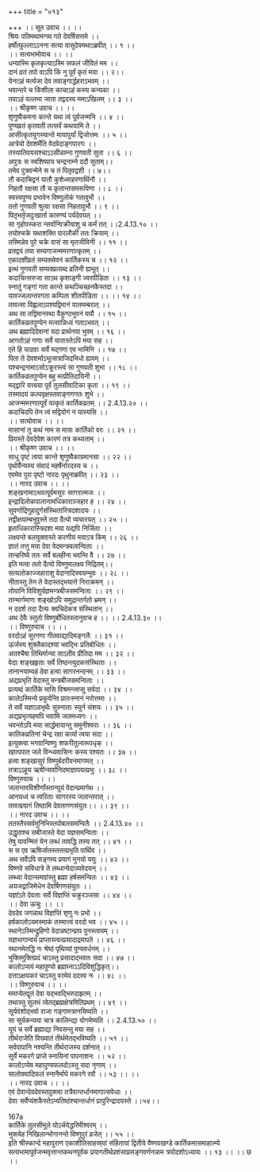 +++
title = "०१३"

+++
।। सूत उवाच ।। ।।  
श्रियः पतिमथामन्त्र्य गते देवर्षिसत्तमे ।।  
हर्षोत्फुल्लाऽऽनना सत्या वासुदेवमथाऽब्रवीत् ।। १ ।।  
।। सत्यभामोवाच ।। ।।  
धन्यास्मि कृतकृत्याऽस्मि सफलं जीवितं मम ।।  
दानं व्रतं तपो वाऽपि किं नु पूर्वं कृतं मया ।। २।।  
येनाऽहं मर्त्यजा देव तवाङ्गार्द्धहराऽभवम् ।।  
भवान्तरे च किंशीला काचाऽहं कस्य कन्यका ।।  
तवाऽहं वल्लभा जाता तद्वदस्व ममाऽखिलम् ।। ३ ।।  
।। श्रीकृष्ण उवाच ।। ।।  
शृणुष्वैकमना कान्ते यथा त्वं पूर्वजन्मनि ।। ४ ।।  
पुण्यव्रतं कृतवती तत्सर्वं कथयामि ते ।।  
आसीत्कृतयुगस्यान्ते मायापुर्यां द्विजोत्तमः ।। ५ ।।  
आत्रेयो देवशर्मेति वेदवेदाङ्गपारगः ।।  
तस्यातिवयसश्चाऽऽसीन्नाम्ना गुणवती सुता ।। ६ ।।  
अपुत्रः स स्वशिष्याय चन्द्रनाम्ने ददौ सुताम्।।  
तमेव पुत्रवन्मेने स च तं पितृवद्वशी ।। ७।।  
तौ कदाचिद्वनं यातौ कुशेध्माहरणार्थिनौ ।।  
निहतौ रक्षसा तौ च कृतान्तसमरूपिणा ।। ८ ।।  
स्वस्वपुण्य प्रभावेन विष्णुलोकं गतावुभौ ।।  
ततो गुणवती श्रुत्वा रक्षसा निहतावुभौ ।। ९ ।।  
पितृभर्तृजदुःखार्ता कारुण्यं पर्यदेवयत् ।।  
सा गृहोपस्करा न्सर्वान्विक्रीयाशु च कर्मं तत् ।।2.4.13.१० ।।  
तयोश्चक्रे यथाशक्ति पारलौकीं ततः क्रियाम् ।।  
तस्मिन्नेव पुरे चक्रे वासं सा मृतजीविनी ।। ११ ।।  
व्रतद्वयं तया सम्यगाजन्ममरणात्कृतम् ।।  
एकादशीव्रतं सम्यक्सेवनं कार्तिकस्य च ।। १२ ।।  
इत्थं गुणवती सम्यक्प्रत्यब्द व्रतिनी ह्यभूत् ।।  
कदाचित्सरुजा साऽथ कृशाङ्गी ज्वरपीडिता ।। १३ ।।  
स्नातुं गङ्गां गता कान्ते कथञ्चिच्छनकैस्तदा ।।  
यावज्जलान्तरगता कम्पिता शीतपीडिता ।। ।। १४ ।।  
तावत्सा विह्वलाऽपश्यद्विमानं यातमम्बरात् ।।  
अथ सा तद्विमानस्था वैकुण्ठभुवनं ययौ ।। १५ ।।  
कार्तिकव्रतपुण्येन मत्सान्निध्यं गताऽभवत् ।।  
अथ ब्रह्मादिदेवानां यदा प्रार्थनया भुवम् ।। १६ ।।  
आगतोऽहं गणाः सर्वे यातास्तेऽपि मया सह ।।  
एते हि यादवाः सर्वे मद्गणा एव भामिनि ।। १७ ।।  
पिता ते देवशर्माऽभूत्सत्राजिदभिधो ह्ययम् ।।  
यश्चन्द्रनामाऽसोऽक्रूरस्त्वं सा गुणवती शुभा ।। १८ ।।  
कार्तिकव्रतपुण्येन बहु मत्प्रीतिदायिनी ।।  
मद्द्वारि यत्त्वया पूर्वं तुलसीवाटिका कृता ।। १९ ।।  
तस्मादयं कल्पवृक्षस्तवाङ्गणगतः शुभे ।।  
आजन्ममरणात्पूर्वं यत्कृतं कार्तिकव्रतम् ।। 2.4.13.२० ।।  
कदाचिदपि तेन त्वं मद्वियोगं न यास्यसि ।।  
।। सत्योवाच ।। ।।  
मासानां तु कथं नाम स मासः कार्तिको वरः ।। २१ ।।  
प्रियस्ते देवदेवेश कारणं तत्र कथ्यताम् ।।  
।। श्रीकृष्ण उवाच ।। ।।  
साधु पृष्टं त्वया कान्ते शृणुष्वैकाग्रमानसा ।। २२ ।।  
पृथोर्वैन्यस्य संवादं महर्षेर्नारदस्य च ।।  
एवमेव पुरा पृष्टो नारदः पृथुनाब्रवीत् ।। २३ ।।  
।। नारद उवाच ।। ।।  
शङ्खनामाऽभवत्पूर्वमसुरः सागरात्मजः ।।  
इन्द्रादिलोकपालानामधिकाराञ्जहार ह ।। २४ ।।  
सुवर्णाद्रिगुहादुर्गसंस्थितास्त्रिदशादयः ।।  
तद्वीक्षयाम्बभूवुस्ते तदा दैत्यो व्यचारयत् ।। २५ ।।  
हृताधिकारास्त्रिदशा मया यद्यपि निर्जिताः ।।  
लक्ष्यन्ते बलयुक्तास्ते करणीयं मयाऽत्र किम् ।। २६ ।।  
ज्ञातं तत्तु मया देवा वेदमन्त्रबलान्विताः ।।  
तान्हरिष्ये ततः सर्वे बलहीना भवन्ति वै ।। २७ ।।  
इति मत्वा ततो दैत्यो विष्णुमालक्ष्य निद्रितम्।।  
सत्यलोकाज्जहाराशु वेदानादिस्वयम्भुवः ।। २८ ।।  
नीतास्तु तेन ते वेदास्तद्भयात्ते निराक्रमन् ।।  
तोयानि विविशुर्यज्ञमन्त्रबीजसमन्विताः ।। २९ ।।  
तान्मार्गमाणः शङ्खोऽपि समुद्रान्तर्गतो भ्रमन् ।।  
न ददर्श तदा दैत्यः क्वचिदेकत्र संस्थितान् ।।  
अथ देवैः स्तुतो विष्णुर्बोधितस्तानुवाच ह ।। ।। 2.4.13.३० ।।  
।। विष्णुरुवाच ।। ।।  
वरदोऽहं सुरगणा गीतवाद्यादिमङ्गलैः ।। ३१ ।।  
ऊर्जस्य शुक्लैकादश्यां भवद्भिः प्रतिबोधितः ।।  
अतश्चैषा तिथिर्मान्या साऽतीव प्रीतिदा मम ।। ३२ ।।  
वेदाः शङ्खहृताः सर्वे तिष्ठन्त्युदकसंस्थिताः ।।  
तानानयाम्यहं देवा हत्वा सागरनन्दनम् ।। ३३ ।।  
अद्यप्रभृति वेदास्तु मन्त्रबीजसमन्विताः ।।  
प्रत्यब्दं कार्तिके मासि विश्रमन्त्वप्सु सर्वदा ।। ३४ ।।  
कालेऽस्मिन्ये प्रकुर्वन्ति प्रातःस्नानं नरोत्तमाः ।।  
ते सर्वे यज्ञाऽवभृथैः सुस्नाताः स्युर्न संशयः ।। ३५ ।।  
अद्यप्रभृत्यहमपि भवामि जलमध्यगः ।।  
भवन्तोऽपि मया सार्द्धमायान्तु समुनीश्वराः ।। ३६ ।।  
कातिकव्रतिनां चेन्द्र रक्षा कार्या त्वया सदा ।।  
इत्युक्त्वा भगवान्विष्णुः शफरीतुल्यरूपधृक् ।।  
खात्पपात जले विन्ध्यवासिनः कस्य पश्यतः ।। ३७ ।।  
हत्वा शङ्खासुरं विष्णुर्बदरीवनमागमत् ।।  
तत्राऽऽहूय ऋषीन्सर्वानिदमाज्ञापयत्प्रभुः ।। ३८ ।।  
विष्णुरुवाच ।। ।।  
जलान्तरविशीर्णांस्तान्यूयं वेदान्प्रमार्गथ ।।  
आनयध्वं च त्वरिताः सागरस्य जलान्तरात् ।।  
तावत्प्रयागं तिष्ठामि देवतागणसंयुतः।। ।। ३९ ।।  
।। नारद उवाच ।। ।।  
ततस्तैस्सर्वमुनिभिस्तपोबलसमन्वितैः ।। 2.4.13.४० ।।  
उद्धृताश्च सबीजास्ते वेदा यज्ञसमन्विताः ।।  
तेषु यावन्मितं येन लब्धं तावद्धि तस्य तत् ।। ४१ ।।  
स स एव ऋषिर्जातस्तत्तत्प्रभृति पार्थिव ।।  
अथ सर्वेऽपि सङ्गम्य प्रयागं मुनयो ययुः ।। ४२ ।।  
विष्णवे सविधात्रे ते लब्धान्वेदान्न्यवेदयन् ।।  
लब्ध्वा वेदान्समग्रांस्तु ब्रह्मा हर्षसमन्वितः ।। ४३ ।।  
अयजद्वाजिमेधेन देवर्षिगणसंयुतः ।।  
यज्ञांऽते देवताः सर्वे विज्ञप्तिं चक्रुरञ्जसा ।। ४४ ।।  
।। देवा ऊचुः ।। ।।  
देवदेव जगन्नाथ विज्ञप्तिं शृणु नः प्रभो ।।  
हर्षकालोऽयमस्माकं तस्मात्त्वं वरदो भव ।। ४५ ।।  
स्थानेऽस्मिन्द्रुहिणो वेदान्नष्टान्प्राप पुनस्त्वयम् ।।  
यज्ञभागान्वयं प्राप्तास्त्वत्प्रसादाद्रमापते ।। ४६ ।।  
स्थानमेतद्धि नः श्रेष्ठं पृथिव्यां पुण्यवर्धनम् ।।  
भुक्तिमुक्तिप्रदं चाऽस्तु प्रसादाद्भवतः सदा ।। ४७ ।।  
कालोऽप्ययं महापुण्यो ब्रह्मघ्नाऽऽदिविशुद्धिकृत्।।  
दत्ताऽक्षयकरं चाऽस्तु वरमेवं ददस्व नः ।। ४८ ।।  
।। विष्णुरुवाच ।। ।।  
ममाप्येतद्वृतं देवा यद्भवद्भिरुदाहृतम् ।।  
तथास्तु सुलभं त्वेतद्ब्रह्मक्षेत्रमितिप्रथम् ।। ४९ ।।  
सूर्यवंशोद्भवो राजा गङ्गामत्रानयिष्यति ।।  
सा सूर्यकन्यया चात्र कालिन्द्या योगमेष्यति ।। 2.4.13.५० ।।  
यूयं च सर्वे ब्रह्माद्या निवसन्तु मया सह ।।  
तीर्थराजेति विख्यातं तीर्थमेतद्भविष्यति ।। ५१ ।।  
सर्वपापानि नश्यन्ति तीर्थराजस्य दर्शनात् ।।  
सूर्ये मकरगे प्राप्ते स्नायिनां पापनाशनः ।। ५२ ।।  
कालोऽप्येष महापुण्यफलदोऽस्तु सदा नृणाम् ।।  
सालोक्यादिफलं स्नानैर्माघे मकरगे रवौ ।। ५३ ।। ।।  
।। नारद उवाच ।। ।।  
एवं देवान्देवदेवस्तदुक्त्वा तत्रैवान्तर्धानमागात्सवेधाः ।।  
देवाः सर्वेप्यंशकैस्तेऽप्यतिष्ठंश्चान्तर्धानं प्रापुरिन्द्रादयस्ते ।।५४।।  
    
167a  
कार्तिके तुलसीमूले योऽर्चयेद्धरिमीश्वरम् ।।  
भुक्त्वेह निखिलान्भोगानन्ते विष्णुपुरं व्रजेत् ।। ५५ ।।  
इति श्रीस्कान्दे महापुराण एकाशीतिसाहस्र्यां संहितायां द्वितीये वैष्णवखण्डे कार्तिकमासमाहात्म्ये सत्यभामापूर्वजन्मवृत्तान्तकथनपूर्वक प्रयागतीर्थप्रशंसाप्रसङ्गवर्णनन्नाम त्रयोदशोऽध्यायः ।। १३ ।। ।। छ ।।